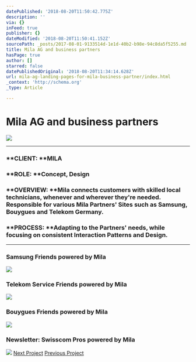 ```yaml
---
datePublished: '2018-08-20T11:50:42.775Z'
description: ''
via: {}
inFeed: true
publisher: {}
dateModified: '2018-08-20T11:50:41.152Z'
sourcePath: _posts/2017-08-01-9133514d-1e1d-40b2-b98e-94c8da5f5255.md
title: Mila AG and business partners
hasPage: true
author: []
starred: false
datePublishedOriginal: '2018-08-20T11:34:14.628Z'
url: mila-ag-landing-pages-for-mila-business-partner/index.html
_context: 'http://schema.org'
_type: Article

---
```

# Mila AG and business partners
![](https://the-grid-user-content.s3-us-west-2.amazonaws.com/3300627a-baf8-4a27-977c-684a264be993.png)

---

### **CLIENT: **MILA

### **ROLE: **Concept, Design

### **OVERVIEW: **Mila connects customers with skilled local technicians, whenever and wherever they're needed. Responsible for various Mila Partners' Sites such as Samsung, Bouygues and Telekom Germany.

### **PROCESS: **Adapting to the Partners' needs, while focusing on consistent Interaction Patterns and Design.

---

### **Samsung** Friends powered by Mila
![](https://s3-us-west-2.amazonaws.com/the-grid-img/p/46724ba893399b8cc5e2bb889dbd631bf9445227.png)

### **Telekom** Service Friends powered by Mila
![](https://s3-us-west-2.amazonaws.com/the-grid-img/p/0da667db3dbb61144b53452c672a7612f9c72375.png)

### **Bouygues** Friends powered by Mila
![](https://s3-us-west-2.amazonaws.com/the-grid-img/p/56d88da0ff38e071e8380057a97010df0d35186a.png)

### **Newsletter**: Swisscom Pros powered by Mila
![](https://s3-us-west-2.amazonaws.com/the-grid-img/p/0866e87fe2df7530e54e9af4a6458ef10a9c5bfc.png)
[Next Project][0]
[Previous Project][1]

[0]: http://besiana.io/nzz
[1]: http://besiana.io/instep